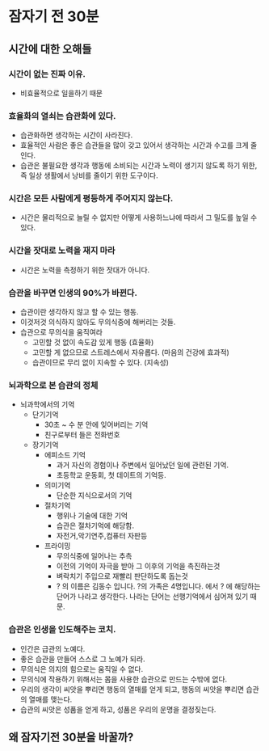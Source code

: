 # 잠자기 전 30분

## 시간에 대한 오해들

### 시간이 없는 진짜 이유.
* 비효율적으로 일을하기 때문

### 효율화의 열쇠는 습관화에 있다.
* 습관화하면 생각하는 시간이 사라진다.
* 효율적인 사람은 좋은 습관들을 많이 갖고 있어서 생각하는 시간과 수고를 크게 줄인다.
* 습관은 불필요한 생각과 행동에 소비되는 시간과 노력이 생기지 않도록 하기 위한, 즉 일상 생활에서 낭비를 줄이기 위한 도구이다.

### 시간은 모든 사람에게 평등하게 주어지지 않는다.
* 시간은 물리적으로 늘릴 수 없지만 어떻게 사용하느냐에 따라서 그 밀도를 높일 수 있다.

### 시간을 잣대로 노력을 재지 마라
* 시간은 노력을 측정하기 위한 잣대가 아니다.

### 습관을 바꾸면 인생의 90%가 바뀐다.
* 습관이란 생각하지 않고 할 수 있는 행동.
* 이것저것 의식하지 않아도 무의식중에 해버리는 것들.
* 습관으로 무의식을 움직여라
	* 고민할 것 없이 속도감 있게 행동 (효율화)
	* 고민할 게 없으므로 스트레스에서 자유롭다. (마음의 건강에 효과적)
	* 습관이므로 무리 없이 지속할 수 있다. (지속성)

### 뇌과학으로 본 습관의 정체
* 뇌과학에서의 기억
	* 단기기억
		* 30초 ~ 수 분 안에 잊어버리는 기억
		* 친구로부터 들은 전화번호
	* 장기기억
		* 에피소드 기억
			* 과거 자신의 경험이나 주변에서 일어났던 일에 관련된 기억.
			* 초등학교 운동회, 첫 데이트의 기억등.
		* 의미기억
			* 단순한 지식으로서의 기억
		* 절차기억
			* 행위나 기술에 대한 기억
			* 습관은 절차기억에 해당함.
			* 자전거,악기연주,컴퓨터 자판등
		* 프라이밍
			* 무의식중에 일어나는 추측
			* 이전의 기억이 자극을 받아 그 이후의 기억을 촉진하는것
			* 벼락치기 주입으로 재빨리 판단하도록 돕는것
			* ? 의 이름은 김동수 입니다. ?의 가족은 4명입니다. 에서 ? 에 해당하는 단어가 나라고 생각한다. 나라는 단어는 선행기억에서 심어져 있기 때문.

### 습관은 인생을 인도해주는 코치.
* 인간은 급관의 노예다.
* 좋은 습관을 만들어 스스로 그 노예가 되라.
* 무의식은 의지의 힘으로는 움직일 수 없다.
* 무의식에 작용하기 위해서는 몸을 사용한 습관으로 만드는 수밖에 없다.
* 우리의 생각이 씨앗을 뿌리면 행동의 열매를 얻게 되고, 행동의 씨앗을 뿌리면 습관의 열매를 맺는다.
* 습관의 씨앗은 성품을 얻게 하고, 성품은 우리의 운명을 결정짖는다.

## 왜 잠자기전 30분을 바꿀까?